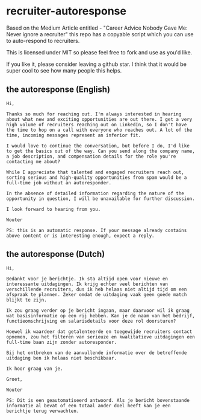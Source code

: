 # recruiter-autoresponse
Based on the Medium Article entitled - "Career Advice Nobody Gave Me: Never ignore a recruiter" this repo has a copyable script which you can use to auto-respond to recruiters.

This is licensed under MIT so please feel free to fork and use as you'd like. 

If you like it, please consider leaving a github star.  I think that it would be super cool to see how many people this helps.

## the autoresponse (English)

```
Hi,

Thanks so much for reaching out. I'm always interested in hearing about what new and exciting opportunities are out there. I get a very high volume of recruiters reaching out on LinkedIn, so I don't have the time to hop on a call with everyone who reaches out. A lot of the time, incoming messages represent an inferior fit.

I would love to continue the conversation, but before I do, I'd like to get the basics out of the way. Can you send along the company name, a job description, and compensation details for the role you're contacting me about?

While I appreciate that talented and engaged recruiters reach out, sorting serious and high-quality opportunities from spam would be a full-time job without an autoresponder.

In the absence of detailed information regarding the nature of the opportunity in question, I will be unavailable for further discussion.

I look forward to hearing from you.

Wouter

PS: this is an automatic response. If your message already contains above content or is interesting enough, expect a reply. 
```



## the autoresponse (Dutch)

```
Hi,

Bedankt voor je berichtje. Ik sta altijd open voor nieuwe en interessante uitdagingen. Ik krijg echter veel berichten van verschillende recruiters, dus ik heb helaas niet altijd tijd om een afspraak te plannen. Zeker omdat de uitdaging vaak geen goede match blijkt te zijn.

Ik zou graag verder op je bericht ingaan, maar daarvoor wil ik graag wat basisinformatie op een rij hebben. Kan je de naam van het bedrijf, functieomschrijving en salarisdetails voor deze rol doorsturen?

Hoewel ik waardeer dat getalenteerde en toegewijde recruiters contact opnemen, zou het filteren van serieuze en kwalitatieve uitdagingen een full-time baan zijn zonder autoresponder.

Bij het ontbreken van de aanvullende informatie over de betreffende uitdaging ben ik helaas niet beschikbaar.

Ik hoor graag van je. 

Groet,

Wouter

PS: Dit is een geautomatiseerd antwoord. Als je bericht bovenstaande informatie al bevat of een totaal ander doel heeft kan je een berichtje terug verwachten. 
```
